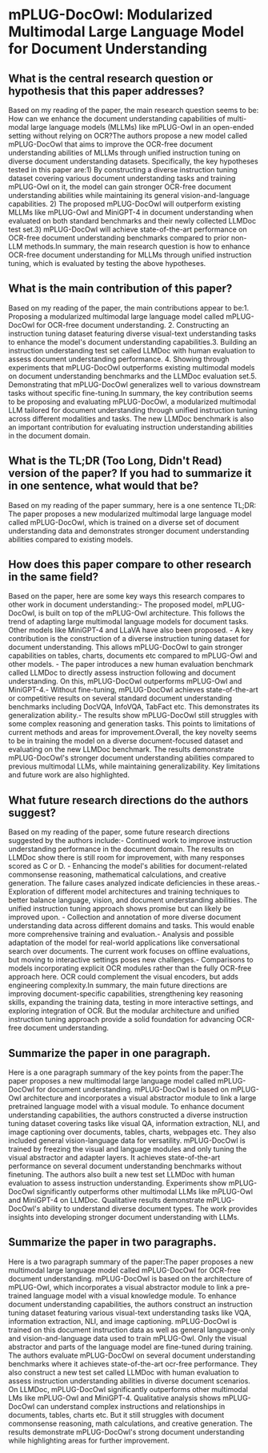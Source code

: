 # mPLUG-DocOwl: Modularized Multimodal Large Language Model for Document   Understanding

## What is the central research question or hypothesis that this paper addresses?

Based on my reading of the paper, the main research question seems to be: How can we enhance the document understanding capabilities of multi-modal large language models (MLLMs) like mPLUG-Owl in an open-ended setting without relying on OCR?The authors propose a new model called mPLUG-DocOwl that aims to improve the OCR-free document understanding abilities of MLLMs through unified instruction tuning on diverse document understanding datasets. Specifically, the key hypotheses tested in this paper are:1) By constructing a diverse instruction tuning dataset covering various document understanding tasks and training mPLUG-Owl on it, the model can gain stronger OCR-free document understanding abilities while maintaining its general vision-and-language capabilities. 2) The proposed mPLUG-DocOwl will outperform existing MLLMs like mPLUG-Owl and MiniGPT-4 in document understanding when evaluated on both standard benchmarks and their newly collected LLMDoc test set.3) mPLUG-DocOwl will achieve state-of-the-art performance on OCR-free document understanding benchmarks compared to prior non-LLM methods.In summary, the main research question is how to enhance OCR-free document understanding for MLLMs through unified instruction tuning, which is evaluated by testing the above hypotheses.


## What is the main contribution of this paper?

Based on my reading of the paper, the main contributions appear to be:1. Proposing a modularized multimodal large language model called mPLUG-DocOwl for OCR-free document understanding. 2. Constructing an instruction tuning dataset featuring diverse visual-text understanding tasks to enhance the model's document understanding capabilities.3. Building an instruction understanding test set called LLMDoc with human evaluation to assess document understanding performance. 4. Showing through experiments that mPLUG-DocOwl outperforms existing multimodal models on document understanding benchmarks and the LLMDoc evaluation set.5. Demonstrating that mPLUG-DocOwl generalizes well to various downstream tasks without specific fine-tuning.In summary, the key contribution seems to be proposing and evaluating mPLUG-DocOwl, a modularized multimodal LLM tailored for document understanding through unified instruction tuning across different modalities and tasks. The new LLMDoc benchmark is also an important contribution for evaluating instruction understanding abilities in the document domain.


## What is the TL;DR (Too Long, Didn't Read) version of the paper? If you had to summarize it in one sentence, what would that be?

Based on my reading of the paper summary, here is a one sentence TL;DR: The paper proposes a new modularized multimodal large language model called mPLUG-DocOwl, which is trained on a diverse set of document understanding data and demonstrates stronger document understanding abilities compared to existing models.


## How does this paper compare to other research in the same field?

Based on the paper, here are some key ways this research compares to other work in document understanding:- The proposed model, mPLUG-DocOwl, is built on top of the mPLUG-Owl architecture. This follows the trend of adapting large multimodal language models for document tasks. Other models like MiniGPT-4 and LLaVA have also been proposed. - A key contribution is the construction of a diverse instruction tuning dataset for document understanding. This allows mPLUG-DocOwl to gain stronger capabilities on tables, charts, documents etc compared to mPLUG-Owl and other models. - The paper introduces a new human evaluation benchmark called LLMDoc to directly assess instruction following and document understanding. On this, mPLUG-DocOwl outperforms mPLUG-Owl and MiniGPT-4.- Without fine-tuning, mPLUG-DocOwl achieves state-of-the-art or competitive results on several standard document understanding benchmarks including DocVQA, InfoVQA, TabFact etc. This demonstrates its generalization ability.- The results show mPLUG-DocOwl still struggles with some complex reasoning and generation tasks. This points to limitations of current methods and areas for improvement.Overall, the key novelty seems to be in training the model on a diverse document-focused dataset and evaluating on the new LLMDoc benchmark. The results demonstrate mPLUG-DocOwl's stronger document understanding abilities compared to previous multimodal LLMs, while maintaining generalizability. Key limitations and future work are also highlighted.


## What future research directions do the authors suggest?

Based on my reading of the paper, some future research directions suggested by the authors include:- Continued work to improve instruction understanding performance in the document domain. The results on LLMDoc show there is still room for improvement, with many responses scored as C or D. - Enhancing the model's abilities for document-related commonsense reasoning, mathematical calculations, and creative generation. The failure cases analyzed indicate deficiencies in these areas.- Exploration of different model architectures and training techniques to better balance language, vision, and document understanding abilities. The unified instruction tuning approach shows promise but can likely be improved upon.  - Collection and annotation of more diverse document understanding data across different domains and tasks. This would enable more comprehensive training and evaluation.- Analysis and possible adaptation of the model for real-world applications like conversational search over documents. The current work focuses on offline evaluations, but moving to interactive settings poses new challenges.- Comparisons to models incorporating explicit OCR modules rather than the fully OCR-free approach here. OCR could complement the visual encoders, but adds engineering complexity.In summary, the main future directions are improving document-specific capabilities, strengthening key reasoning skills, expanding the training data, testing in more interactive settings, and exploring integration of OCR. But the modular architecture and unified instruction tuning approach provide a solid foundation for advancing OCR-free document understanding.


## Summarize the paper in one paragraph.

Here is a one paragraph summary of the key points from the paper:The paper proposes a new multimodal large language model called mPLUG-DocOwl for document understanding. mPLUG-DocOwl is based on mPLUG-Owl architecture and incorporates a visual abstractor module to link a large pretrained language model with a visual module. To enhance document understanding capabilities, the authors constructed a diverse instruction tuning dataset covering tasks like visual QA, information extraction, NLI, and image captioning over documents, tables, charts, webpages etc. They also included general vision-language data for versatility. mPLUG-DocOwl is trained by freezing the visual and language modules and only tuning the visual abstractor and adapter layers. It achieves state-of-the-art performance on several document understanding benchmarks without finetuning. The authors also built a new test set LLMDoc with human evaluation to assess instruction understanding. Experiments show mPLUG-DocOwl significantly outperforms other multimodal LLMs like mPLUG-Owl and MiniGPT-4 on LLMDoc. Qualitative results demonstrate mPLUG-DocOwl's ability to understand diverse document types. The work provides insights into developing stronger document understanding with LLMs.


## Summarize the paper in two paragraphs.

Here is a two paragraph summary of the paper:The paper proposes a new multimodal large language model called mPLUG-DocOwl for OCR-free document understanding. mPLUG-DocOwl is based on the architecture of mPLUG-Owl, which incorporates a visual abstractor module to link a pre-trained language model with a visual knowledge module. To enhance document understanding capabilities, the authors construct an instruction tuning dataset featuring various visual-text understanding tasks like VQA, information extraction, NLI, and image captioning. mPLUG-DocOwl is trained on this document instruction data as well as general language-only and vision-and-language data used to train mPLUG-Owl. Only the visual abstractor and parts of the language model are fine-tuned during training. The authors evaluate mPLUG-DocOwl on several document understanding benchmarks where it achieves state-of-the-art ocr-free performance. They also construct a new test set called LLMDoc with human evaluation to assess instruction understanding abilities in diverse document scenarios. On LLMDoc, mPLUG-DocOwl significantly outperforms other multimodal LMs like mPLUG-Owl and MiniGPT-4. Qualitative analysis shows mPLUG-DocOwl can understand complex instructions and relationships in documents, tables, charts etc. But it still struggles with document commonsense reasoning, math calculations, and creative generation. The results demonstrate mPLUG-DocOwl's strong document understanding while highlighting areas for further improvement.
